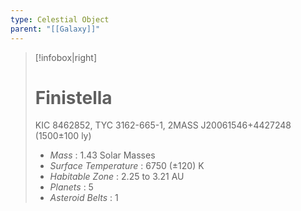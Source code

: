 ```yaml
---
type: Celestial Object
parent: "[[Galaxy]]"
---
```

>[!infobox|right]
># Finistella
>KIC 8462852, TYC 3162-665-1, 2MASS J20061546+4427248 (1500±100 ly)
>- _Mass_ : 1.43 Solar Masses
>- _Surface Temperature_ : 6750 (±120) K
>- _Habitable Zone_ : 2.25 to 3.21 AU
>- _Planets_ : 5
>- _Asteroid Belts_ : 1

